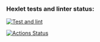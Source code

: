 ### Hexlet tests and linter status:

[![Test and lint](https://github.com/ArtemRakov/frontend-testing-react-project-lvl2/actions/workflows/test-and-lint.yml/badge.svg)](https://github.com/ArtemRakov/frontend-testing-react-project-lvl2/actions/workflows/test-and-lint.yml)

[![Actions Status](https://github.com/ArtemRakov/frontend-testing-react-project-lvl2/workflows/hexlet-check/badge.svg)](https://github.com/ArtemRakov/frontend-testing-react-project-lvl2/actions)
